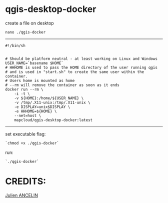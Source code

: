 # qgis-desktop-docker

create a file on desktop

`nano ./qgis-docker`


---
```
#!/bin/sh


# Should be platform neutral - at least working on Linux and Windows
USER_NAME=`basename $HOME`
# HHHOME is used to pass the HOME directory of the user running qgis
# and is used in "start.sh" to create the same user within the container.
# Users home is mounted as home
# --rm will remove the container as soon as it ends
docker run --rm \
    -i -t \
    -v ${HOME}:/home/${USER_NAME} \
    -v /tmp/.X11-unix:/tmp/.X11-unix \
    -e DISPLAY=unix$DISPLAY \
    -e HHHOME=${HOME} \
    --net=host \
    mapcloud/qgis-desktop-docker:latest

```
---
set executable flag:

    `chmod +x ./qgis-docker`
run:

    `./qgis-docker`

# CREDITS:

[Julien ANCELIN](https://hub.docker.com/r/jancelin/docker-qgis-desktop/)

